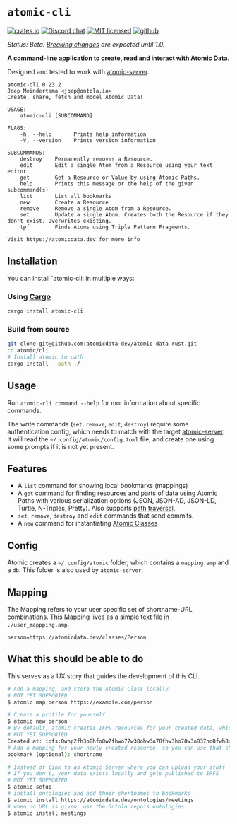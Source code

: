 # `atomic-cli`

[![crates.io](https://img.shields.io/crates/v/atomic-cli)](https://crates.io/crates/atomic-cli)
[![Discord chat](https://img.shields.io/discord/723588174747533393.svg?logo=discord)](https://discord.gg/a72Rv2P)
[![MIT licensed](https://img.shields.io/badge/license-MIT-blue.svg)](./LICENSE)
[![github](https://img.shields.io/github/stars/atomicdata-dev/atomic-data-rust?style=social)](https://github.com/joepio/aget_basetomic)

_Status: Beta. [Breaking changes](../CHANGELOG.md) are expected until 1.0._

**A command-line application to create, read and interact with Atomic Data.**

Designed and tested to work with [atomic-server](https://crates.io/crates/atomic-server/).

```
atomic-cli 0.23.2
Joep Meindertsma <joep@ontola.io>
Create, share, fetch and model Atomic Data!

USAGE:
    atomic-cli [SUBCOMMAND]

FLAGS:
    -h, --help       Prints help information
    -V, --version    Prints version information

SUBCOMMANDS:
    destroy    Permanently removes a Resource.
    edit       Edit a single Atom from a Resource using your text editor.
    get        Get a Resource or Value by using Atomic Paths.
    help       Prints this message or the help of the given subcommand(s)
    list       List all bookmarks
    new        Create a Resource
    remove     Remove a single Atom from a Resource.
    set        Update a single Atom. Creates both the Resource if they don't exist. Overwrites existing.
    tpf        Finds Atoms using Triple Pattern Fragments.

Visit https://atomicdata.dev for more info
```

## Installation

You can install `atomic-cli: in multiple ways:

### Using [Cargo](https://doc.rust-lang.org/cargo/getting-started/installation.html)

```sh
cargo install atomic-cli
```

### Build from source

```sh
git clone git@github.com:atomicdata-dev/atomic-data-rust.git
cd atomic/cli
# Install atomic to path
cargo install --path ./
```

## Usage

Run `atomic-cli command --help` for mor information about specific commands.

The write commands (`set`, `remove`, `edit`, `destroy`) require some authentication config, which needs to match with the target [atomic-server](https://crates.io/crates/atomic-server).
It will read the `~/.config/atomic/config.toml` file, and create one using some prompts if it is not yet present.

## Features

- A `list` command for showing local bookmarks (mappings)
- A `get` command for finding resources and parts of data using Atomic Paths with various serialization options (JSON, JSON-AD, JSON-LD, Turtle, N-Triples, Pretty). Also supports [path traversal](https://docs.atomicdata.dev/core/paths.html).
- `set`, `remove`, `destroy` and `edit` commands that send commits.
- A `new` command for instantiating [Atomic Classes](https://docs.atomicdata.dev/schema/classes.html)

## Config

Atomic creates a `~/.config/atomic` folder, which contains a `mapping.amp` and a `db`.
This folder is also used by `atomic-server`.

## Mapping

The Mapping refers to your user specific set of shortname-URL combinations.
This Mapping lives as a simple text file in `./user_mappping.amp`.

```
person=https://atomicdata.dev/classes/Person
```

## What this should be able to do

This serves as a UX story that guides the development of this CLI.

```sh
# Add a mapping, and store the Atomic Class locally
# NOT YET SUPPORTED
$ atomic map person https://example.com/person

# Create a profile for yourself
$ atomic new person
# By default, atomic creates IFPS resources for your created data, which are publicly stored
# NOT YET SUPPORTED
Created at: ipfs:Qwhp2fh3o8hfo8w7fhwo77w38ohw3o78fhw3ho78w3o837ho8fwh8o7fh37ho
# Add a mapping for your newly created resource, so you can use that shortname instead of the long IPFS url.
bookmark (optional): shortname

# Instead of link to an Atomic Server where you can upload your stuff
# If you don't, your data exists locally and gets published to IPFS
# NOT YET SUPPORTED
$ atomic setup
# install ontologies and add their shortnames to bookmarks
$ atomic install https://atomicdata.dev/ontologies/meetings
# when no URL is given, use the Ontola repo's ontologies
$ atomic install meetings
```
